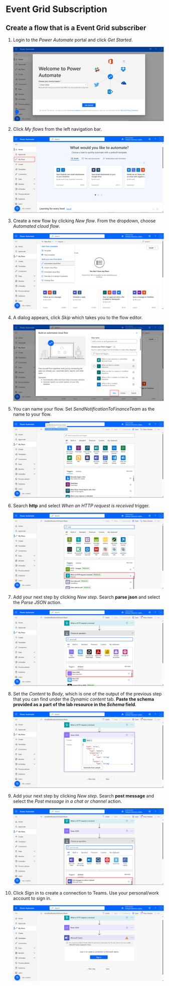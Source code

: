 # Event Grid Subscription

## Create a flow that is a Event Grid subscriber

1. Login to the _Power Automate_ portal and click _Get Started_.

    ![Get started](https://github.com/CSALabsAutomation/azure-ai-ml-bpa-using-powerapps-lab/blob/main/steps/event_grid_subscription/assets/01.png)

1. Click _My flows_ from the left navigation bar.

    ![Left navigation bar](https://github.com/CSALabsAutomation/azure-ai-ml-bpa-using-powerapps-lab/blob/main/steps/event_grid_subscription/assets/02.png)

1. Create a new flow by clicking _New flow_. From the dropdown, choose _Automated cloud flow_.

    ![Create automated cloud flow](https://github.com/CSALabsAutomation/azure-ai-ml-bpa-using-powerapps-lab/blob/main/steps/event_grid_subscription/assets/03.png)

1. A dialog appears, click _Skip_ which takes you to the flow editor. 

    ![Create automated cloud flow dialog](https://github.com/CSALabsAutomation/azure-ai-ml-bpa-using-powerapps-lab/blob/main/steps/event_grid_subscription/assets/04.png)

1. You can name your flow. Set _SendNotificationToFinanceTeam_ as the name to your flow.

    ![Name your flow](https://github.com/CSALabsAutomation/azure-ai-ml-bpa-using-powerapps-lab/blob/main/steps/event_grid_subscription/assets/05.png)

1. Search __http__ and select _When an HTTP request is received_ trigger.

    ![Create first step - HTTP trigger](https://github.com/CSALabsAutomation/azure-ai-ml-bpa-using-powerapps-lab/blob/main/steps/event_grid_subscription/assets/06.png)

1. Add your next step by clicking _New step_. Search __parse json__ and select the _Parse JSON_ action.

    ![Second step - Parse JSON](https://github.com/CSALabsAutomation/azure-ai-ml-bpa-using-powerapps-lab/blob/main/steps/event_grid_subscription/assets/07.png)

1. Set the _Content_ to _Body_, which is one of the output of the previous step that you can find under the _Dynamic content_ tab. __Paste the schema provided as a part of the lab resource in the _Schema_ field__.

    ![Set fields](https://github.com/CSALabsAutomation/azure-ai-ml-bpa-using-powerapps-lab/blob/main/steps/event_grid_subscription/assets/08.png)

1. Add your next step by clicking _New step_. Search __post message__ and select the _Post message in a chat or channel_ action.

    ![Third step - Send a message on Teams](https://github.com/CSALabsAutomation/azure-ai-ml-bpa-using-powerapps-lab/blob/main/steps/event_grid_subscription/assets/09.png)

1. Click _Sign in_ to create a connection to Teams. Use your personal/work account to sign in.

    ![Sign in](https://github.com/CSALabsAutomation/azure-ai-ml-bpa-using-powerapps-lab/blob/main/steps/event_grid_subscription/assets/10.png)

